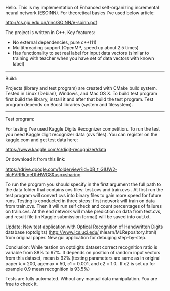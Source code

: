 Hello. This is my implementation of Enhanced self-organizing incremental neural network (ESOINN). 
For theoretical basics I’ve used below article: 

http://cs.nju.edu.cn/rinc/SOINN/e-soinn.pdf 

The project is written in C++. Key features:
- No external dependencies, pure c++(11)
- Multithreading support (OpenMP, speed up about 2.5 times)
- Has functionality to set real label for input data vectors (similar to training with teacher when you have set of data vectors with known label)

----------------------------------------------------------------
Build:

Projects (library and test program) are created with CMake build system. Tested in Linux (Debian), Windows, and Mac OS X. To build test program first build the library, install it and after that build the test program. Test program depends on Boost libraries (system and filesystem).

----------------------------------------------------------------
Test program:

For testing I’ve used Kaggle Digits Recognizer competition. To run the test you need Kaggle digit recognizer data (cvs files). 
You can register on the kaggle.com and get test data here:

https://www.kaggle.com/c/digit-recognizer/data 

Or download it from this link:

https://drive.google.com/folderview?id=0B_t_GIUW2-hIcFVRRktqeDhHWG8&usp=sharing

To run the program you should specify in the first argument the full path to the data folder that contains cvs files: test.cvs and train.cvs .
At first run the test program will convert cvs into binary files to gain more speed for future runs. 
Testing is conducted in three steps: first network will train on data from train.cvs. Then it will run self check and count percentages of failures on train.cvs. At the end network will make prediction on data from  test.cvs, and result file (in Kaggle submission format) will be saved into out.txt.

Update:
New test application with Optical Recognition of Handwritten Digits database (optdigits) (http://www.ics.uci.edu/ ̃mlearn/MLRepository.html) from original paper.
New gui application for debuging step-by-step.

Conclusion:
While testion on optdigits dataset correct recognition ratio is variable from 88% to 97%. It depends on position of random input vectors from this dataset, mean is 92%.(testing parameters are same as in original paper λ = 200, agemax = 50, c1 = 0.001, and c2 = 1.0.. If c2 is set up for example 0.9 mean recognition is 93.5%)

Tests are fully automated. Wihout any manual data manipulation. You are free to check it.

